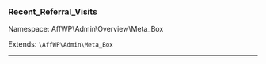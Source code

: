 ### Recent_Referral_Visits

Namespace: AffWP\Admin\Overview\Meta_Box

Extends: `\AffWP\Admin\Meta_Box`

----

